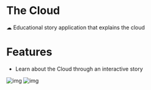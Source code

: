 # The Cloud

☁ Educational story application that explains the cloud

# Features
- Learn about the Cloud through an interactive story

![img](https://i.imgur.com/8FnNx6Il.png)
![img](https://media.giphy.com/media/lp7hZuNdGhrHRi7sOj/giphy.gif)

